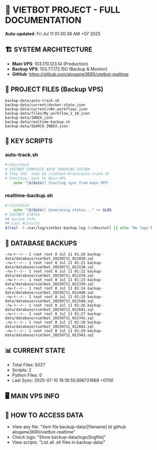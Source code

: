 # 🤖 VIETBOT PROJECT - FULL DOCUMENTATION
**Auto-updated**: Fri Jul 11 01:30:38 AM +07 2025

## 🏗️ SYSTEM ARCHITECTURE
- **Main VPS**: 103.170.123.14 (Production)
- **Backup VPS**: 103.77.172.150 (Backup & Monitor)
- **GitHub**: https://github.com/alogame3690/vietbot-realtime

## 📁 PROJECT FILES (Backup VPS)
```
backup-data/auto-track.sh
backup-data/current/docker-state.json
backup-data/current/n8n_workflows.json
backup-data/files/My_workflow_2_10.json
backup-data/INDEX.json
backup-data/realtime-backup.sh
backup-data/SEARCH_INDEX.json
```

## 🔧 KEY SCRIPTS
### auto-track.sh
```bash
#!/bin/bash
# VIETBOT COMPLETE AUTO TRACKING SYSTEM
# Thay thế toàn bộ /vietbot-brain/auto-track.sh
# Function: Sync từ Main VPS
    echo "[$(date)] Starting sync from main VPS"
```
### realtime-backup.sh
```bash
#!/bin/bash
    echo "[$(date)] Generating status..." >> $LOG
# VIETBOT STATUS
## System Info
## Last Activity
$(tail -5 /var/log/vietbot-backup.log 2>/dev/null || echo "No logs")
```

## 💾 DATABASE BACKUPS
```
-rw-r--r-- 1 root root 0 Jul 11 01:20 backup-data/database/vietbot_20250711_012038.sql
-rw-r--r-- 1 root root 0 Jul 11 01:21 backup-data/database/vietbot_20250711_012138.sql
-rw-r--r-- 1 root root 0 Jul 11 01:22 backup-data/database/vietbot_20250711_012239.sql
-rw-r--r-- 1 root root 0 Jul 11 01:23 backup-data/database/vietbot_20250711_012339.sql
-rw-r--r-- 1 root root 0 Jul 11 01:24 backup-data/database/vietbot_20250711_012440.sql
-rw-r--r-- 1 root root 0 Jul 11 01:25 backup-data/database/vietbot_20250711_012540.sql
-rw-r--r-- 1 root root 0 Jul 11 01:26 backup-data/database/vietbot_20250711_012641.sql
-rw-r--r-- 1 root root 0 Jul 11 01:27 backup-data/database/vietbot_20250711_012742.sql
-rw-r--r-- 1 root root 0 Jul 11 01:28 backup-data/database/vietbot_20250711_012842.sql
-rw-r--r-- 1 root root 0 Jul 11 01:29 backup-data/database/vietbot_20250711_012943.sql
```

## 📊 CURRENT STATE
- Total Files: 5027
- Scripts: 2
- Python Files: 0
- Last Sync: 2025-07-10 16:18:50.896721968 +0700

## 🖥️ MAIN VPS INFO


## 🚨 HOW TO ACCESS DATA
- View any file: "Xem file backup-data/[filename] từ github alogame3690/vietbot-realtime"
- Check logs: "Show backup-data/logs/[logfile]"
- View scripts: "List all .sh files in backup-data/"
